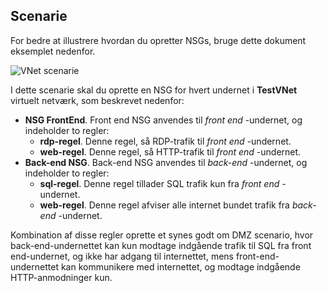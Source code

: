 ## <a name="scenario"></a>Scenarie

For bedre at illustrere hvordan du opretter NSGs, bruge dette dokument eksemplet nedenfor.

![VNet scenarie](./media/virtual-networks-create-nsg-scenario-include/figure1.png)

I dette scenarie skal du oprette en NSG for hvert undernet i **TestVNet** virtuelt netværk, som beskrevet nedenfor: 

- **NSG FrontEnd**. Front end NSG anvendes til *front end* -undernet, og indeholder to regler:  
    - **rdp-regel**. Denne regel, så RDP-trafik til *front end* -undernet.
    - **web-regel**. Denne regel, så HTTP-trafik til *front end* -undernet.
- **Back-end NSG**. Back-end NSG anvendes til *back-end* -undernet, og indeholder to regler: 
    - **sql-regel**. Denne regel tillader SQL trafik kun fra *front end* -undernet.
    - **web-regel**. Denne regel afviser alle internet bundet trafik fra *back-end* -undernet.

Kombination af disse regler oprette et synes godt om DMZ scenario, hvor back-end-undernettet kan kun modtage indgående trafik til SQL fra front end-undernet, og ikke har adgang til internettet, mens front-end-undernettet kan kommunikere med internettet, og modtage indgående HTTP-anmodninger kun.
 
